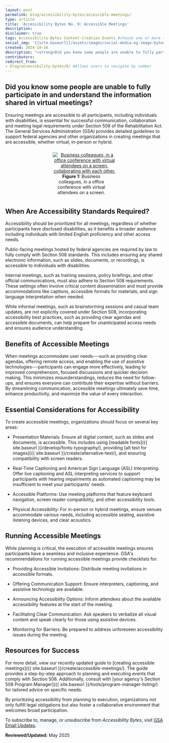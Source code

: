 ```yaml
---
layout: post
permalink: blog/accessibility-bytes/accessible-meetings/
type: article
title: 'Accessibility Bytes No. 9: Accessible Meetings'
description: 
disclaimer: true
tags: Accessibility-Bytes Content-Creation Events #choose one or more (comma separated): Accessibility-Bytes, Acquisition, Content-Creation, Design-and-Develop, Events, Policy-and-Management, Testing 
social_img: '{{site.baseurl}}/assets/images/social-media-og-image-bytes.jpg'
created: 2024-10-16
description: "<strong>Did you know some people are unable to fully participate in and understand the information shared in virtual meetings?</strong><p>Ensuring meetings are accessible to all participants, including individuals with disabilities, is essential for successful communication, collaboration and meeting legal requirements under Section 508 of the Rehabilitation Act. This popst provides detailed guidelines to support federal agencies and other organizations in creating meetings that are accessible, whether virtual, in-person or hybrid."
contributors: 
redirect_from:
- blog/accessibility-bytes/8/ #Allows users to navigate by number
---
```

<h2 style="line-height:1.2;">Did you know some people are unable to fully participate in and understand the information shared in virtual meetings?</h2>

Ensuring meetings are accessible to all participants, including individuals with disabilities, is essential for successful communication, collaboration and meeting legal requirements under Section 508 of the Rehabilitation Act. The General Services Administration (GSA) provides detailed guidelines to support federal agencies and other organizations in creating meetings that are accessible, whether virtual, in-person or hybrid.

<div class="tablet:grid-col" style="margin: auto; max-width: 40%; text-align: center; padding: 10px 0px">
   <div class="margin-top-1"><a href="https://www.section508.gov"><img src="{{site.baseurl}}/assets/images/byte-009-figure-1.jpg" alt="Business colleagues, in a office conference with virtual attendees on a screen, collaborating with each other." aria-describedby="figure-1" class="border-2px border-base-light shadow-2 padding-1"></a>
   </div>
   <div class="font-mono-3xs margin-x-auto auto" style="max-width: 90%; text-align: center;"><span id="figure-1"><strong>Figure 1:</strong> Business colleagues, in a office conference with virtual attendees on a screen.</span>
   </div>
</div>

## When Are Accessibility Standards Required?
Accessibility should be prioritized for all meetings, regardless of whether participants have disclosed disabilities, as it benefits a broader audience including individuals with limited English proficiency and other access needs.

Public-facing meetings hosted by federal agencies are required by law to fully comply with Section 508 standards. This includes ensuring any shared electronic information, such as slides, documents, or recordings, is accessible to individuals with disabilities.

Internal meetings, such as training sessions, policy briefings, and other official communications, must also adhere to Section 508 requirements. These settings often involve critical content dissemination and must provide accommodations like captions, accessible formats for materials, and sign language interpretation when needed.

While informal meetings, such as brainstorming sessions and casual team updates, are not explicitly covered under Section 508, incorporating accessibility best practices, such as providing clear agendas and accessible documents, can help prepare for unanticipated access needs and ensures audience understanding.

## Benefits of Accessible Meetings
When meetings accommodate user needs---such as providing clear agendas, offering remote access, and enabling the use of assistive technologies---participants can engage more effectively, leading to improved comprehension, focused discussions and quicker decision making. This minimizes misunderstandings, reduces the need for follow-ups, and ensures everyone can contribute their expertise without barriers. By streamlining communication, accessible meetings ultimately save time, enhance productivity, and maximize the value of every interaction.

## Essential Considerations for Accessibility
To create accessible meetings, organizations should focus on several key areas:

-   Presentation Materials: Ensure all digital content, such as slides and documents, is accessible. This includes using [readable fonts]({{ site.baseurl }}/develop/fonts-typography/), providing [alt text for images]({{ site.baseurl }}/create/alternative-text/), and ensuring compatibility with screen readers.

-   Real-Time Captioning and American Sign Language (ASL) Interpreting: Offer live captioning and ASL interpreting services to support participants with hearing impairments as automated captioning may be insufficient to meet your participants' needs.

-   Accessible Platforms: Use meeting platforms that feature keyboard navigation, screen reader compatibility, and other accessibility tools.

-   Physical Accessibility: For in-person or hybrid meetings, ensure venues accommodate various needs, including accessible seating, assistive listening devices, and clear acoustics.

## Running Accessible Meetings

While planning is critical, the execution of accessible meetings ensures participants have a seamless and inclusive experience. GSA's recommendations for running accessible meetings provide checklists for:

-   Providing Accessible Invitations: Distribute meeting invitations in accessible formats.

-   Offering Communication Support: Ensure interpreters, captioning, and assistive technology are available.

-   Announcing Accessibility Options: Inform attendees about the available accessibility features at the start of the meeting.

-   Facilitating Clear Communication: Ask speakers to verbalize all visual content and speak clearly for those using assistive devices.

-   Monitoring for Barriers: Be prepared to address unforeseen accessibility issues during the meeting.

## Resources for Success

For more detail, view our recently updated guide to [creating accessible meetings]({{ site.baseurl }}/create/accessible-meetings/). The guide provides a step-by-step approach to planning and executing events that comply with Section 508. Additionally, consult with [your agency's Section 508 Program Manager]({{ site.baseurl }}/tools/program-manager-listing/) for tailored advice on specific needs.

By prioritizing accessibility from planning to execution, organizations not only fulfill legal obligations but also foster a collaborative environment that welcomes broad participation.

<div class="border-base radius-lg border-1px padding-1" style="width: 100%; background-color: #f5f9fc;">
To subscribe to, manage, or unsubscribe from <em>Accessibility Bytes</em>, visit <a href="https://public.govdelivery.com/accounts/USGSA/subscriber/new?topic_id=USGSA_1324" target="_blank" class="usa-link--external">GSA Email Updates</a>.
</div>

**Reviewed/Updated:** May 2025